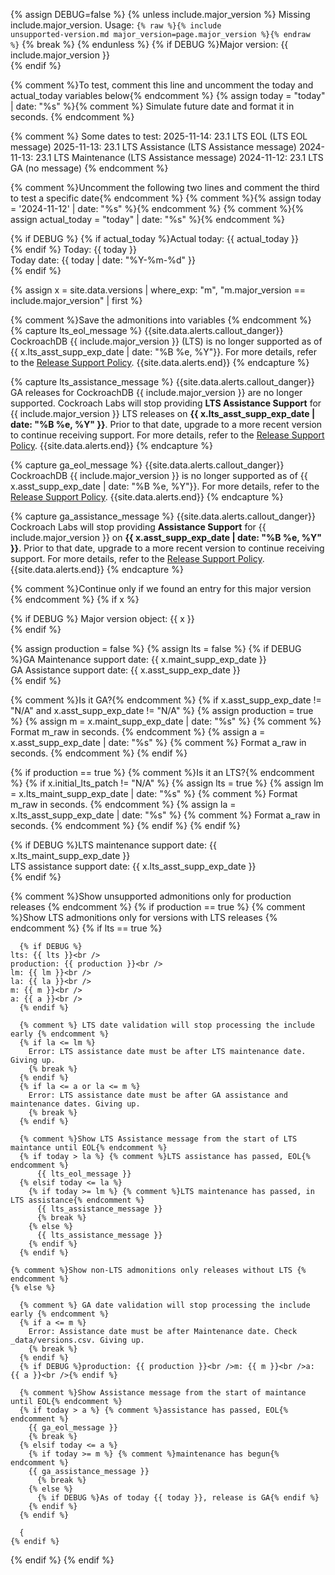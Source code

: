 {% assign DEBUG=false %}
{% unless include.major_version %}
Missing include.major_version. Usage: <code>{% raw %}{% include unsupported-version.md major_version=page.major_version %}{% endraw %}</code>
{% break %}
{% endunless %}
{% if DEBUG %}Major version: {{ include.major_version }}<br />{% endif %}

{% comment %}To test, comment this line and uncomment the today and actual_today variables below{% endcomment %}
{% assign today = "today" | date: "%s" %}{% comment %} Simulate future date and format it in seconds. {% endcomment %}

{% comment %} Some dates to test:
2025-11-14: 23.1 LTS EOL (LTS EOL message)
2025-11-13: 23.1 LTS Assistance (LTS Assistance message)
2024-11-13: 23.1 LTS Maintenance (LTS Assistance message)
2024-11-12: 23.1 LTS GA (no message)
{% endcomment %}

{% comment %}Uncomment the following two lines and comment the third to test a specific date{% endcomment %}
{% comment %}{% assign today = '2024-11-12' | date: "%s" %}{% endcomment %}
{% comment %}{% assign actual_today = "today" | date: "%s" %}{% endcomment %}

{% if DEBUG %}
  {% if actual_today %}Actual today: {{ actual_today }}<br />{% endif %}
Today: {{ today }}<br />
Today date: {{ today | date: "%Y-%m-%d" }} <br />
{% endif %}

{% assign x = site.data.versions | where_exp: "m", "m.major_version == include.major_version" | first %}

{% comment %}Save the admonitions into variables {% endcomment %}
{% capture lts_eol_message %}
      {{site.data.alerts.callout_danger}}
      CockroachDB {{ include.major_version }} (LTS) is no longer supported as of {{ x.lts_asst_supp_exp_date | date: "%B %e, %Y"}}. For more details, refer to the <a href="https://www.cockroachlabs.com/docs/releases/release-support-policy.html">Release Support Policy</a>.
      {{site.data.alerts.end}}
{% endcapture %}

{% capture lts_assistance_message %}
      {{site.data.alerts.callout_danger}}
      GA releases for CockroachDB {{ include.major_version }} are no longer supported. Cockroach Labs will stop providing <strong>LTS Assistance Support</strong> for {{ include.major_version }} LTS releases on <strong>{{ x.lts_asst_supp_exp_date | date: "%B %e, %Y" }}</strong>. Prior to that date, upgrade to a more recent version to continue receiving support. For more details, refer to the <a href="https://www.cockroachlabs.com/docs/releases/release-support-policy.html">Release Support Policy</a>.
      {{site.data.alerts.end}}
{% endcapture %}

{% capture ga_eol_message %}
      {{site.data.alerts.callout_danger}}
      CockroachDB {{ include.major_version }} is no longer supported as of {{ x.asst_supp_exp_date | date: "%B %e, %Y"}}. For more details, refer to the <a href="https://www.cockroachlabs.com/docs/releases/release-support-policy.html">Release Support Policy</a>.
      {{site.data.alerts.end}}
{% endcapture %}

{% capture ga_assistance_message %}
      {{site.data.alerts.callout_danger}}
      Cockroach Labs will stop providing <strong>Assistance Support</strong> for {{ include.major_version }} on <strong>{{ x.asst_supp_exp_date | date: "%B %e, %Y" }}</strong>. Prior to that date, upgrade to a more recent version to continue receiving support. For more details, refer to the <a href="https://www.cockroachlabs.com/docs/releases/release-support-policy.html">Release Support Policy</a>.
      {{site.data.alerts.end}}
{% endcapture %}

{% comment %}Continue only if we found an entry for this major version {% endcomment %}
{% if x %}

  {% if DEBUG %}
  Major version object: {{ x }}<br />
  {% endif %}

  {% assign production = false %}
  {% assign lts = false %}
  {% if DEBUG %}GA Maintenance support date: {{ x.maint_supp_exp_date }}<br />GA Assistance support date: {{ x.asst_supp_exp_date }}<br />{% endif %}

  {% comment %}Is it GA?{% endcomment %}
  {% if x.asst_supp_exp_date != "N/A" and x.asst_supp_exp_date != "N/A" %}
    {% assign production = true %}
    {% assign m = x.maint_supp_exp_date | date: "%s" %} {% comment %} Format m_raw in seconds. {% endcomment %}
    {% assign a = x.asst_supp_exp_date | date: "%s" %} {% comment %} Format a_raw in seconds. {% endcomment %}
  {% endif %}

  {% if production == true %}
    {% comment %}Is it an LTS?{% endcomment %}
    {% if x.initial_lts_patch != "N/A" %}
      {% assign lts = true %}
      {% assign lm = x.lts_maint_supp_exp_date | date: "%s" %} {% comment %} Format m_raw in seconds. {% endcomment %}
      {% assign la = x.lts_asst_supp_exp_date | date: "%s" %} {% comment %} Format a_raw in seconds. {% endcomment %}
    {% endif %}
  {% endif %}

  {% if DEBUG %}LTS maintenance support date: {{ x.lts_maint_supp_exp_date }}<br />LTS assistance support date: {{ x.lts_asst_supp_exp_date }}<br />
  {% endif %}

  {% comment %}Show unsupported admonitions only for production releases {% endcomment %}
  {% if production == true %}
    {% comment %}Show LTS admonitions only for versions with LTS releases {% endcomment %}
    {% if lts == true %}

      {% if DEBUG %}
    lts: {{ lts }}<br />
    production: {{ production }}<br />
    lm: {{ lm }}<br />
    la: {{ la }}<br />
    m: {{ m }}<br />
    a: {{ a }}<br />
      {% endif %}

      {% comment %} LTS date validation will stop processing the include early {% endcomment %}
      {% if la <= lm %}
        Error: LTS assistance date must be after LTS maintenance date. Giving up.
        {% break %}
      {% endif %}
      {% if la <= a or la <= m %}
        Error: LTS assistance date must be after GA assistance and maintenance dates. Giving up.
        {% break %}
      {% endif %}

      {% comment %}Show LTS Assistance message from the start of LTS maintance until EOL{% endcomment %}
      {% if today > la %} {% comment %}LTS assistance has passed, EOL{% endcomment %}
          {{ lts_eol_message }}
      {% elsif today <= la %}
        {% if today >= lm %} {% comment %}LTS maintenance has passed, in LTS assistance{% endcomment %}
          {{ lts_assistance_message }}
          {% break %}
        {% else %}
          {{ lts_assistance_message }}
        {% endif %}
      {% endif %}

    {% comment %}Show non-LTS admonitions only releases without LTS {% endcomment %}
    {% else %}

      {% comment %} GA date validation will stop processing the include early {% endcomment %}
      {% if a <= m %}
        Error: Assistance date must be after Maintenance date. Check _data/versions.csv. Giving up.
        {% break %}
      {% endif %}
      {% if DEBUG %}production: {{ production }}<br />m: {{ m }}<br />a: {{ a }}<br />{% endif %}

      {% comment %}Show Assistance message from the start of maintance until EOL{% endcomment %}
      {% if today > a %} {% comment %}assistance has passed, EOL{% endcomment %}
        {{ ga_eol_message }}
        {% break %}
      {% elsif today <= a %}
        {% if today >= m %} {% comment %}maintenance has begun{% endcomment %}
        {{ ga_assistance_message }}
          {% break %}
        {% else %}
          {% if DEBUG %}As of today {{ today }}, release is GA{% endif %}
        {% endif %}
      {% endif %}

      {
    {% endif %}

  {% endif %}
{% endif %}
